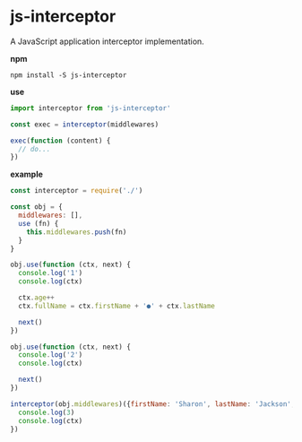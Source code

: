 # js-interceptor

A JavaScript application interceptor implementation.

**npm**

```ls
npm install -S js-interceptor
```

**use**

```js
import interceptor from 'js-interceptor'

const exec = interceptor(middlewares)

exec(function (content) {
  // do...
})
```

**example**

```js
const interceptor = require('./')

const obj = {
  middlewares: [],
  use (fn) {
    this.middlewares.push(fn)
  }
}

obj.use(function (ctx, next) {
  console.log('1')
  console.log(ctx)

  ctx.age++
  ctx.fullName = ctx.firstName + '●' + ctx.lastName

  next()
})

obj.use(function (ctx, next) {
  console.log('2')
  console.log(ctx)

  next()
})

interceptor(obj.middlewares)({firstName: 'Sharon', lastName: 'Jackson', age: 21}, function (ctx) {
  console.log(3)
  console.log(ctx)
})
```
